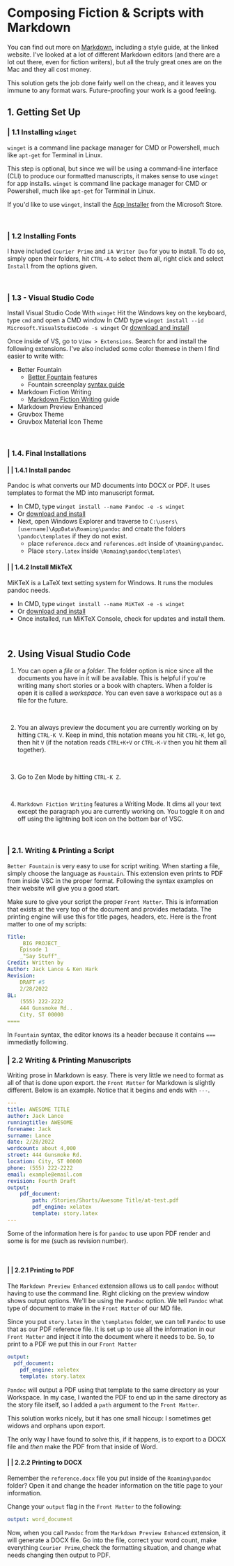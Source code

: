 # Composing Fiction & Scripts with Markdown

You can find out more on [Markdown], including a style guide, at the linked website. I've looked at a lot of different Markdown editors (and there are a lot out there, even for fiction writers), but all the truly great ones are on the Mac and they all cost money.

This solution gets the job done fairly well on the cheap, and it leaves you immune to any format wars. Future-proofing your work is a good feeling.

## 1. Getting Set Up

### | 1.1  Installing `winget`

`winget` is a command line package manager for CMD or Powershell, much like `apt-get` for Terminal in Linux.

This step is optional, but since we will be using a command-line interface (CLI) to produce our formatted manuscripts, it makes sense to use  `winget` for app installs. `winget` is command line package manager for CMD or Powershell, much like `apt-get` for Terminal in Linux.

If you'd like to use `winget`, install the [App Installer] from the Microsoft Store.

<br/>

### | 1.2 Installing Fonts

I have included `Courier Prime` and `iA Writer Duo` for you to install. To do so, simply open their folders, hit `CTRL-A` to select them all, right click and select `Install` from the options given.

<br/>

### | 1.3 -  Visual Studio Code

Install Visual Studio Code With `winget`
Hit the Windows key on the keyboard, type `cmd` and open a CMD window
In CMD type `winget install --id Microsoft.VisualStudioCode -s winget`
Or [download and install][1]

Once inside of VS, go to `View > Extensions`. Search for and install the following extensions. I've also included some color themese in them I find easier to write with:

- Better Fountain
  - [Better Fountain] features
  - Fountain screenplay [syntax guide]
- Markdown Fiction Writing
  - [Markdown Fiction Writing] guide
- Markdown Preview Enhanced
- Gruvbox Theme
- Gruvbox Material Icon Theme

<br/>

### | 1.4. Final Installations

#### | | 1.4.1  Install pandoc

Pandoc is what converts our MD documents into DOCX or PDF. It uses templates to format the MD into manuscript format.

- In CMD, type `winget install --name Pandoc -e -s winget`
- Or [download and install][2]
- Next, open Windows Explorer and traverse to `C:\users\[username]\AppData\Roaming\pandoc` and create the folders `\pandoc\templates` if they do not exist.
    - place `reference.docx` and `references.odt` inside of `\Roaming\pandoc`. 
    - Place `story.latex` inside `\Romaing\pandoc\templates\`
  
#### | | 1.4.2 Install MikTeX

MiKTeX is a LaTeX text setting system for Windows. It runs the modules pandoc needs.

- In CMD, type `winget install --name MiKTeX -e -s winget`
- Or [download and install][3]
- Once installed, run MiKTeX Console, check for updates and install them.

<br/> 

## 2. Using Visual Studio Code

1. You can open a *file* or a *folder*. The folder option is nice since all the documents you have in it will be available. This is helpful if you're writing many short stories or a book with chapters. When a folder is open it is called a *workspace*. You can even save a workspace out as a file for the future.

<br/>

2. You an always preview the document you are currently working on by hitting `CTRL-K V`. Keep in mind, this notation means you hit `CTRL-K`, let go, then hit `V` (if the notation reads `CTRL+K+V` or `CTRL-K-V` then you hit them all together).

<br/>

3. Go to Zen Mode by hitting `CTRL-K Z`.

<br/>

4. `Markdown Fiction Writing` features a Writing Mode. It dims all your text except the paragraph you are currently working on. You toggle it on and off using the lightning bolt icon on the bottom bar of VSC.

<br/>

### | 2.1. Writing & Printing a Script

`Better Fountain` is very easy to use for script writing. When starting a file, simply choose the language as `Fountain`. This extension even prints to PDF from inside VSC in the proper format. Following the syntax examples on their website will give you a good start. 

Make sure to give your script the proper `Front Matter`. This is information that exists at the very top of the document and provides metadata. The printing engine will use this for title pages, headers, etc. Here is the front matter to one of my scripts:
```yaml
Title: 
    _BIG PROJECT_
    Episode 1
    _"Say Stuff"_
Credit: Written by
Author: Jack Lance & Ken Hark
Revision: 
    DRAFT #5
    2/28/2022
BL: 
    (555) 222-2222
    444 Gunsmoke Rd..
    City, ST 00000
====
```
In `Fountain` syntax, the editor knows its a header because it contains `===` immediatly following.
&nbsp;
### | 2.2 Writing & Printing Manuscripts

Writing prose in Markdown is easy. There is very little we need to format as all of that is done upon export. the `Front Matter` for Markdown is slightly different. Below is an example. Notice that it begins and ends with `---`.

```yaml
---
title: AWESOME TITLE
author: Jack Lance
runningtitle: AWESOME
forename: Jack
surname: Lance
date: 2/28/2022
wordcount: about 4,000
street: 444 Gunsmoke Rd.
location: City, ST 00000
phone: (555) 222-2222
email: example@email.com
revision: Fourth Draft
output: 
    pdf_document: 
        path: /Stories/Shorts/Awesome Title/at-test.pdf
        pdf_engine: xelatex
        template: story.latex
---
```
Some of the information here is for `pandoc` to use upon PDF render and some is for me (such as revision number). 

<br/>

#### | | 2.2.1  Printing to PDF
The `Markdown Preview Enhanced` extension allows us to call `pandoc` without having to use the command line. Right clicking on the preview window shows output options. We'll be using the `Pandoc` option. We tell `Pandoc` what type of document to make in the `Front Matter` of our MD file.

Since you put `story.latex` in the `\templates` folder, we can tell `Pandoc` to use that as our PDF reference file. It is set up to use all the information in our `Front Matter` and inject it into the document where it needs to be. So, to print to a PDF we put this in our `Front Matter`
```yaml
output: 
  pdf_document:
    pdf_engine: xeletex
    template: story.latex
```
`Pandoc` will output a PDF using that template to the same directory as your Workspace. In my case, I wanted the PDF to end up in the same directory as the story file itself, so I added a `path` argument to the `Front Matter`.

This solution works nicely, but it has one small hiccup: I sometimes get widows and orphans upon export. 

The only way I have found to solve this, if it happens, is to export to a DOCX file and *then* make the PDF from that inside of Word.

#### | | 2.2.2 Printing to DOCX
Remember the `reference.docx` file you put inside of the `Roaming\pandoc` folder? Open it and change the header information on the title page to your information.

Change your `output` flag in the `Front Matter` to the following:
```yaml
output: word_document
```
Now, when you call `Pandoc` from the `Markdown Preview Enhanced` extension, it will generate a DOCX file. Go into the file, correct your word count, make everything `Courier Prime`,check the formatting situation, and change what needs changing then output to PDF.

[Markdown]: https://www.markdownguide.org/
[App Installer]: https://www.microsoft.com/en-us/p/app-installer/9nblggh4nns1?activetab=pivot:overviewtab
[1]: https://code.visualstudio.com
[Better Fountain]: https://marketplace.visualstudio.com/items?itemName=piersdeseilligny.betterfountain
[syntax guide]: https://www.fountain.io/syntax
[Markdown Fiction Writing]: https://zoctarine.github.io/vscode-fiction-writer/
[2]: https://pandoc.org/installing.html
[3]: https://miktex.org/download

